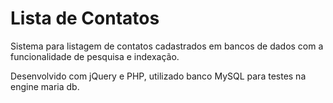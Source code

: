 # Lista de Contatos

 Sistema para listagem de contatos cadastrados em bancos de dados com a funcionalidade de pesquisa e indexação.

 Desenvolvido com  jQuery e PHP, utilizado banco MySQL para testes na engine maria db.
